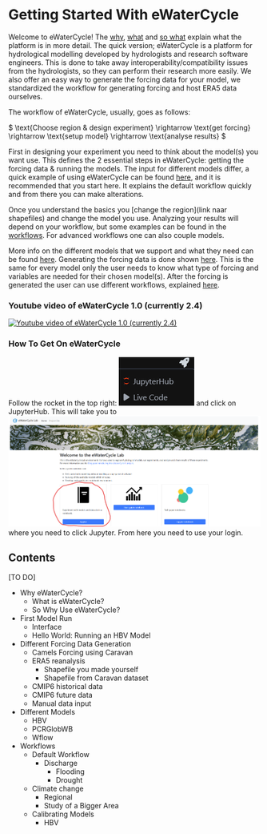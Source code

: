 # Getting Started With eWaterCycle

Welcome to eWaterCycle!
The [why](https://www.ewatercycle.org/getting-started/main/some_content/why.html), [what](https://www.ewatercycle.org/getting-started/main/some_content/why/what.html) and [so what](https://www.ewatercycle.org/getting-started/main/some_content/why/sowhat.html) explain what the platform is in more detail.
The quick version; eWaterCycle is a platform for hydrological modelling developed by hydrologists and research software engineers.
This is done to take away interoperability/compatibility issues from the hydrologists, so they can perform their research more easily.
We also offer an easy way to generate the forcing data for your model, we standardized the workflow for generating forcing and host ERA5 data ourselves.

The workflow of eWaterCycle, usually, goes as follows:

$
\text{Choose region & design experiment} \rightarrow \text{get forcing} \rightarrow \text{setup model} \rightarrow \text{analyse results}
$

First in designing your experiment you need to think about the model(s) you want use.
This defines the 2 essential steps in eWaterCycle: getting the forcing data & running the models.
The input for different models differ, a quick example of using eWaterCycle can be found [here](https://www.ewatercycle.org/getting-started/main/some_content/first_model_run.html), and it is recommended that you start here.
It explains the default workflow quickly and from there you can make alterations.

Once you understand the basics you [change the region](link naar shapefiles) and change the model you use.
Analyzing your results will depend on your workflow, but some examples can be found in the [workflows](https://www.ewatercycle.org/getting-started/main/some_content/workflows.html).
For advanced workflows one can also couple models.

More info on the different models that we support and what they need can be found [here]().
Generating the forcing data is done shown [here](). 
This is the same for every model only the user needs to know what type of forcing and variables are needed for their chosen model(s).
After the forcing is generated the user can use different workflows, explained [here]().

### Youtube video of eWaterCycle 1.0 (currently 2.4)
[![Youtube video of eWaterCycle 1.0 (currently 2.4)](https://img.youtube.com/vi/eE75dtIJ1lk/0.jpg)](https://www.youtube.com/watch?v=eE75dtIJ1lk)

### How To Get On eWaterCycle

Follow the rocket in the top right: ![launch button](figures/jupyterHub_launch.png) and click on JupyterHub.
This will take you to ![](figures/startup.png) where you need to click Jupyter.
From here you need to use your login.

## Contents
[TO DO]
- Why eWaterCycle?
  - What is eWaterCycle?
  - So Why Use eWaterCycle?
- First Model Run
  - Interface
  - Hello World: Running an HBV Model
- Different Forcing Data Generation
  - Camels Forcing using Caravan
  - ERA5 reanalysis
    - Shapefile you made yourself
    - Shapefile from Caravan dataset
  - CMIP6 historical data
  - CMIP6 future data
  - Manual data input
- Different Models
  - HBV
  - PCRGlobWB
  - Wflow
- Workflows
  - Default Workflow
    - Discharge
      - Flooding
      - Drought
  - Climate change
    - Regional
    - Study of a Bigger Area
  - Calibrating Models
    - HBV